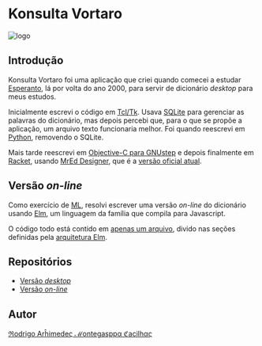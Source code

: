 # Konsulta Vortaro

![logo](http://cacilhas.info/misc/vortaro.png)

## Introdução

Konsulta Vortaro foi uma aplicação que criei quando comecei a estudar
[Esperanto](http://esperanto.org.br/info/), lá por volta do ano 2000, para
servir de dicionário *desktop* para meus estudos.

Inicialmente escrevi o código em [Tcl/Tk](http://tcl.tk/). Usava
[SQLite](https://sqlite.org/) para gerenciar as palavras do dicionário, mas
depois percebi que, para o que se propõe a aplicação, um arquivo texto
funcionaria melhor. Foi quando reescrevi em [Python](https://www.python.org/),
removendo o SQLite.

Mais tarde reescrevi em
[Objective-C para GNUstep](http://www.gnustep.org/) e depois finalmente em
[Racket](http://racket-lang.org/), usando
[MrEd Designer](https://docs.racket-lang.org/scheme/mred.html), que é a
[versão oficial atual](https://bitbucket.org/cacilhas/konsulta-vortaro).

## Versão *on-line*

Como exercício de
[ML](https://pt.wikipedia.org/wiki/ML_(linguagem_de_programação)), resolvi
escrever uma versão *on-line* do dicionário usando
[Elm](http://elm-lang.org/), um linguagem da família que compila para
Javascript.

O código todo está contido em
[apenas um arquivo](https://github.com/cacilhas/vortaro/blob/master/Main.elm),
divido nas seções definidas pela
[arquitetura Elm](https://guide.elm-lang.org/architecture/).

## Repositórios

- [Versão *desktop*](https://bitbucket.org/cacilhas/konsulta-vortaro)
- [Versão *on-line*](https://github.com/cacilhas/vortaro)

## Autor

[ℜodrigo Arĥimedeς ℳontegasppα ℭacilhας](http://cacilhas.info/montegasppa/author.html)
